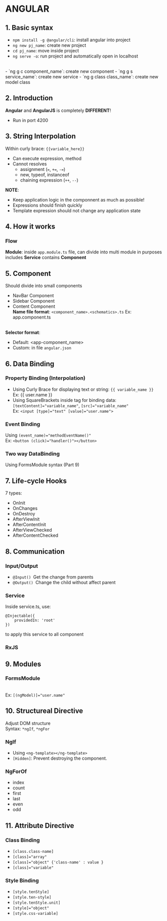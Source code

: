 # ANGULAR
## 1. Basic syntax
- `npm install -g @angular/cli`: install angular into project
- `ng new pj_name`: create new project
- `cd pj_name`: move inside project
- `ng serve -o`: run project and automatically open in localhost
<br/>
- `ng g c component_name`: create new component
- `ng g s service_name`: create new service
- `ng g class class_name`: create new model class

## 2. Introduction
**Angular** and **AngularJS** is completely **DIFFERENT**!
- Run in port 4200


## 3. String Interpolation
Within curly brace: `{{variable_here}}`
- Can execute expression, method 
- Cannot resolves 
	+ assignment (`=`, `+=`, `-=`)
	+ new, typeof, instanceof
	+ chaining expression (`++`, `--`)

**NOTE**: 
- Keep application logic in the componnent as much as possible!
- Expressions should finish quickly
- Template expression should not change any application state

## 4. How it works
### Flow
**Module**: inside `app.module.ts` file, can divide into multi module in purposes
includes
**Service** 
contains
**Component**

## 5. Component
Should divide into small components
- NavBar Component
- Sidebar Component
- Content Component
<br/> **Name file format**:
`<component_name>.<schematics>.ts`
Ex: app.component.ts

<br/> **Selector format**:
- Default: <app-component_name>
- Custom: in file `angular.json`
 
## 6. Data Binding
### Property Binding (Interpolation)
- Using Curly Brace for displaying text or string: 
`{{ variable_name }}`
<br/> Ex: {{ user.name }}
- Using SquareBrackets inside tag for binding data: 
`[textContent]="variable_name"`, `[src]="variable_name"`
<br/> Ex: `<input [type]="text" [value]="user.name">`

### Event Binding
Using `(event_name)="methodEventName()"`
<br/>Ex: `<button (click)="handler()"></button>`

### Two way DataBinding
Using FormsModule syntax (Part 9)

## 7. Life-cycle Hooks
7 types:
- OnInit
- OnChanges
- OnDestroy
- AfterViewInit
- AfterContentInit
- AfterViewChecked
- AfterContentChecked

## 8. Communication
### Input/Output
- `@Input() `Get the change from parents 
- `@Output() `Change the child without affect parent
### Service
Inside service.ts, use:
```
@Injectable({
	providedIn: 'root'
})
```
to apply this service to all component

### RxJS

## 9. Modules
### FormsModule
<br/> Ex: `[(ngModel)]="user.name"`

## 10. Structureal Directive
Adjust DOM structure
<br/> Syntax: `*ngIf`, `*ngFor`
### NgIf
- Using `<ng-template></ng-template>`
- `[Hidden]`: Prevent destroying the component.

### NgForOf
- index
- count
- first
- last
- even
- odd

## 11. Attribute Directive
### Class Binding
- `[class.class-name]`
- `[class]="array"`
- `[class]="object" {'class-name' : value }`
- `[class]="variable"`

### Style Binding
- `[style.tenStyle]`
- `[style.ten-style]`
- `[style.tenStyle.unit]`
- `[style]="object"`
- `[style.css-variable]`
